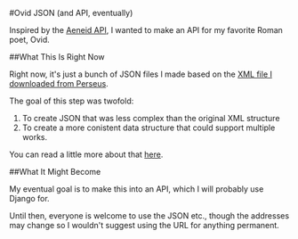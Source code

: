 #Ovid JSON (and API, eventually)

Inspired by the [Aeneid API](http://aeneid.eu/api/), I wanted to make an API
for my favorite Roman poet, Ovid.

##What This Is Right Now

Right now, it's just a bunch of JSON files I made based on the [XML
file I downloaded from Perseus](http://www.perseus.tufts.edu/hopper/dltext?doc=Perseus%3Atext%3A1999.02.0068).

The goal of this step was twofold:
1) To create JSON that was less complex than the original XML structure
2) To create a more conistent data structure that could support multiple works.

You can read a little more about that [here](http://techintranslation.com/if-you-want-something-done-part-1-getting-ovid-into-json/).

##What It Might Become

My eventual goal is to make this into an API, which I will probably use Django for.

Until then, everyone is welcome to use the JSON etc., though the addresses may change so I wouldn't suggest using the URL for anything permanent.
